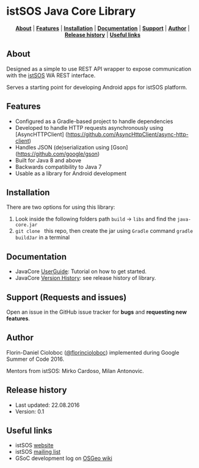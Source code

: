 # istSOS Java Core Library




<p align="center">
<b><a href="#about">About</a></b>
|
<b><a href="#features">Features</a></b>
|
<b><a href="#installation">Installation</a></b>
|
<b><a href="#documentation">Documentation</a></b>
|
<b><a href="#support">Support</a></b>
|
<b><a href="#author">Author</a></b>
|
<b><a href="#release-history">Release history</a></b>
|
<b><a href="#useful-links">Useful links</a></b>
</p>




## About

Designed as a simple to use REST API wrapper to expose communication with the [istSOS](http://istsos.org/) WA REST interface. 

Serves a starting point for developing Android apps for istSOS platform.

## Features

* Configured as a Gradle-based project to handle dependencies
* Developed to handle HTTP requests asynchronously using [AsyncHTTPClient] (https://github.com/AsyncHttpClient/async-http-client)
* Handles JSON (de)serialization using [Gson] (https://github.com/google/gson)
* Built for Java 8 and above
* Backwards compatibility to Java 7
* Usable as a library for Android development

## Installation

There are two options for using this library:
1. Look inside the following folders path `build` -> `libs` and find the `java-core.jar`
2. `git clone ` this repo, then create the jar using `Gradle` command `gradle buildJar` in a terminal

## Documentation

* JavaCore [UserGuide](UserGuide.md): Tutorial on how to get started.
* JavaCore [Version History](VERSION.md): see release history of library.

## Support (Requests and issues)

Open an issue in the GitHub issue tracker for **bugs** and **requesting new features**.

## Author

Florin-Daniel Cioloboc ([@florincioloboc](https://twitter.com/florincioloboc)) implemented during Google Summer of Code 2016.

Mentors from istSOS: Mirko Cardoso, Milan Antonovic.

## Release history

* Last updated: 22.08.2016
* Version: 0.1

## Useful links

* istSOS [website](http://istsos.org/)
* istSOS [mailing list](https://groups.google.com/forum/#!forum/istsos)
* GSoC development log on [OSGeo wiki](https://wiki.osgeo.org/wiki/Android_istSOS)